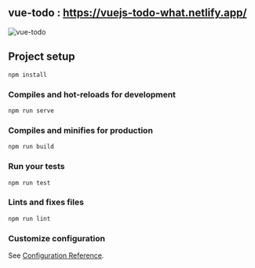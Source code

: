 ## vue-todo : https://vuejs-todo-what.netlify.app/

![vue-todo](https://user-images.githubusercontent.com/38612699/68195982-19ad7280-ffe2-11e9-9e56-186b8ec793a7.png)

## Project setup
```
npm install
```

### Compiles and hot-reloads for development
```
npm run serve
```

### Compiles and minifies for production
```
npm run build
```

### Run your tests
```
npm run test
```

### Lints and fixes files
```
npm run lint
```

### Customize configuration
See [Configuration Reference](https://cli.vuejs.org/config/).

